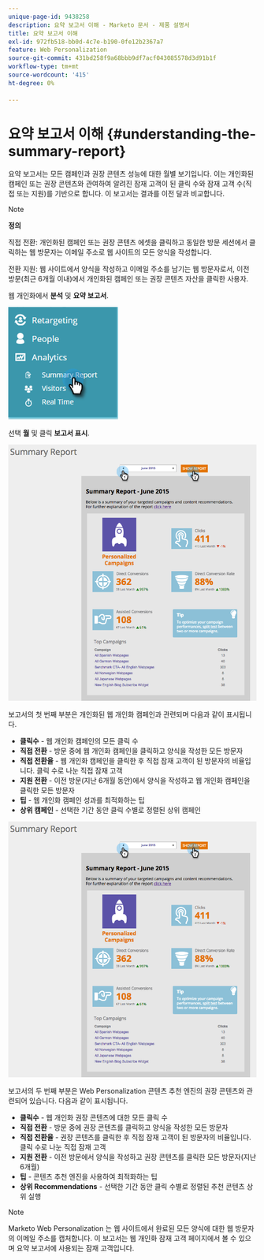 ```yaml
---
unique-page-id: 9438258
description: 요약 보고서 이해 - Marketo 문서 - 제품 설명서
title: 요약 보고서 이해
exl-id: 972fb518-bb0d-4c7e-b190-0fe12b2367a7
feature: Web Personalization
source-git-commit: 431bd258f9a68bbb9df7acf043085578d3d91b1f
workflow-type: tm+mt
source-wordcount: '415'
ht-degree: 0%

---
```


# 요약 보고서 이해 {#understanding-the-summary-report}

요약 보고서는 모든 캠페인과 권장 콘텐츠 성능에 대한 월별 보기입니다. 이는 개인화된 캠페인 또는 권장 콘텐츠와 관여하여 알려진 잠재 고객이 된 클릭 수와 잠재 고객 수(직접 또는 지원)를 기반으로 합니다. 이 보고서는 결과를 이전 달과 비교합니다.

>[!NOTE]
>
>**정의**
>
>직접 전환: 개인화된 캠페인 또는 권장 콘텐츠 에셋을 클릭하고 동일한 방문 세션에서 클릭하는 웹 방문자는 이메일 주소로 웹 사이트의 모든 양식을 작성합니다.
>
>전환 지원: 웹 사이트에서 양식을 작성하고 이메일 주소를 남기는 웹 방문자로서, 이전 방문(최근 6개월 이내)에서 개인화된 캠페인 또는 권장 콘텐츠 자산을 클릭한 사용자.

웹 개인화에서 **분석** 및 **요약 보고서**.

![](assets/image2016-4-6-10-3a15-3a58.png)

선택 **월** 및 클릭 **보고서 표시**.

![](assets/2.png)

보고서의 첫 번째 부분은 개인화된 웹 개인화 캠페인과 관련되며 다음과 같이 표시됩니다.

* **클릭수** - 웹 개인화 캠페인의 모든 클릭 수
* **직접 전환** - 방문 중에 웹 개인화 캠페인을 클릭하고 양식을 작성한 모든 방문자
* **직접 전환율** - 웹 개인화 캠페인을 클릭한 후 직접 잠재 고객이 된 방문자의 비율입니다. 클릭 수로 나눈 직접 잠재 고객
* **지원 전환** - 이전 방문(지난 6개월 동안)에서 양식을 작성하고 웹 개인화 캠페인을 클릭한 모든 방문자
* **팁** - 웹 개인화 캠페인 성과를 최적화하는 팁
* **상위 캠페인** - 선택한 기간 동안 클릭 수별로 정렬된 상위 캠페인

![](assets/3.png)

보고서의 두 번째 부분은 Web Personalization 콘텐츠 추천 엔진의 권장 콘텐츠와 관련되어 있습니다. 다음과 같이 표시됩니다.

* **클릭수** - 웹 개인화 권장 콘텐츠에 대한 모든 클릭 수
* **직접 전환** - 방문 중에 권장 콘텐츠를 클릭하고 양식을 작성한 모든 방문자
* **직접 전환율** - 권장 콘텐츠를 클릭한 후 직접 잠재 고객이 된 방문자의 비율입니다. 클릭 수로 나눈 직접 잠재 고객
* **지원 전환** - 이전 방문에서 양식을 작성하고 권장 콘텐츠를 클릭한 모든 방문자(지난 6개월)
* **팁** - 콘텐츠 추천 엔진을 사용하여 최적화하는 팁
* **상위 Recommendations** - 선택한 기간 동안 클릭 수별로 정렬된 추천 콘텐츠 상위 실행

>[!NOTE]
>
>Marketo Web Personalization 는 웹 사이트에서 완료된 모든 양식에 대한 웹 방문자의 이메일 주소를 캡처합니다. 이 보고서는 웹 개인화 잠재 고객 페이지에서 볼 수 있으며 요약 보고서에 사용되는 잠재 고객입니다.
